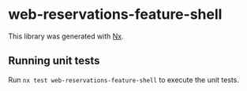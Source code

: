 # web-reservations-feature-shell

This library was generated with [Nx](https://nx.dev).

## Running unit tests

Run `nx test web-reservations-feature-shell` to execute the unit tests.
